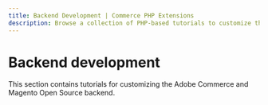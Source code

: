 ```yaml
---
title: Backend Development | Commerce PHP Extensions
description: Browse a collection of PHP-based tutorials to customize the Adobe Commerce and Magento Open Source backend experience.
---
```


# Backend development

This section contains tutorials for customizing the Adobe Commerce and Magento Open Source backend.
